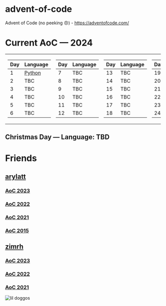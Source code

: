 # advent-of-code

Advent of Code (no peeking 😠) - https://adventofcode.com/

# Current AoC — 2024

<table>
<tr><td>

| **Day** | **Language**         |
| ------- | -------------------- |
| 1       | [Python](./2024/01/) |
| 2       | TBC                  |
| 3       | TBC                  |
| 4       | TBC                  |
| 5       | TBC                  |
| 6       | TBC                  |

</td><td>

| **Day** | **Language** |
| ------- | ------------ |
| 7       | TBC          |
| 8       | TBC          |
| 9       | TBC          |
| 10      | TBC          |
| 11      | TBC          |
| 12      | TBC          |

</td><td>

| **Day** | **Language** |
| ------- | ------------ |
| 13      | TBC          |
| 14      | TBC          |
| 15      | TBC          |
| 16      | TBC          |
| 17      | TBC          |
| 18      | TBC          |

</td><td>

| **Day** | **Language** |
| ------- | ------------ |
| 19      | TBC          |
| 20      | TBC          |
| 21      | TBC          |
| 22      | TBC          |
| 23      | TBC          |
| 24      | TBC          |

</td></tr> 
</table>

## Christmas Day — Language: TBD

# Friends

## [arylatt](https://github.com/arylatt/)

### [AoC 2023](https://github.com/arylatt/advent-of-code/tree/main/2023)

### [AoC 2022](https://github.com/arylatt/advent-of-code/tree/main/2022)

### [AoC 2021](https://github.com/arylatt/advent-of-code/tree/main/2021)

### [AoC 2015](https://github.com/arylatt/advent-of-code/tree/main/2015)

## [zimrh](https://github.com/zimrh)

### [AoC 2023](https://github.com/zimrh/advent-of-code-2023)

### [AoC 2022](https://github.com/zimrh/advent-of-code-2022)

### [AoC 2021](https://github.com/zimrh/advent-of-code-2021)

![lil doggos](./images/dog-hug.gif)
